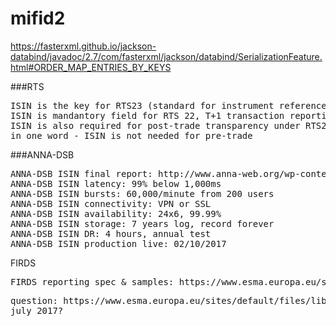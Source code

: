 # mifid2

https://fasterxml.github.io/jackson-databind/javadoc/2.7/com/fasterxml/jackson/databind/SerializationFeature.html#ORDER_MAP_ENTRIES_BY_KEYS

###RTS
<pre>
ISIN is the key for RTS23 (standard for instrument reference data report), meaning ISIN can't be less granular than RTS23 (but can be more granular)
ISIN is mandantory field for RTS 22, T+1 transaction reporting (field 41)
ISIN is also required for post-trade transparency under RTS2 (which also inlcludes pre-trade transparency)
in one word - ISIN is not needed for pre-trade
</pre>

###ANNA-DSB
<pre>
ANNA-DSB ISIN final report: http://www.anna-web.org/wp-content/uploads/2016/12/DSBTO-CP001-Final-Report-v1.1.pdf
ANNA-DSB ISIN latency: 99% below 1,000ms
ANNA-DSB ISIN bursts: 60,000/minute from 200 users
ANNA-DSB ISIN connectivity: VPN or SSL
ANNA-DSB ISIN availability: 24x6, 99.99%
ANNA-DSB ISIN storage: 7 years log, record forever
ANNA-DSB ISIN DR: 4 hours, annual test
ANNA-DSB ISIN production live: 02/10/2017
</pre>

FIRDS
<pre>
FIRDS reporting spec & samples: https://www.esma.europa.eu/sites/default/files/library/2016-1522_firds_reference_data_reporting_instructions.pdf
</pre>

<pre>
question: https://www.esma.europa.eu/sites/default/files/library/esma00-6-265_note_on_mifid_reporting_0.pdf 
july 2017?
</pre>
